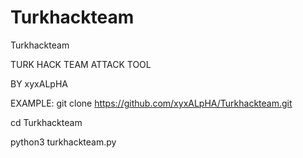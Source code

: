 # Turkhackteam
Turkhackteam

TURK HACK TEAM ATTACK TOOL

BY xyxALpHA

EXAMPLE:
git clone https://github.com/xyxALpHA/Turkhackteam.git

cd Turkhackteam

python3 turkhackteam.py

